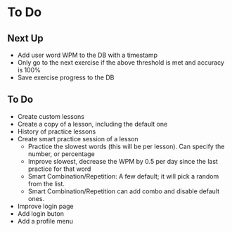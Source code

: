 # To Do

## Next Up

- Add user word WPM to the DB with a timestamp
- Only go to the next exercise if the above threshold is met and accuracy is 100%
- Save exercise progress to the DB

## To Do

- Create custom lessons
- Create a copy of a lesson, including the default one
- History of practice lessons
- Create smart practice session of a lesson
  - Practice the slowest words (this will be per lesson). Can specify the number, or percentage
  - Improve slowest, decrease the WPM by 0.5 per day since the last practice for that word
  - Smart Combination/Repetition: A few default; it will pick a random from the list.
  - Smart Combination/Repetition can add combo and disable default ones.
- Improve login page
- Add login buton
- Add a profile menu
